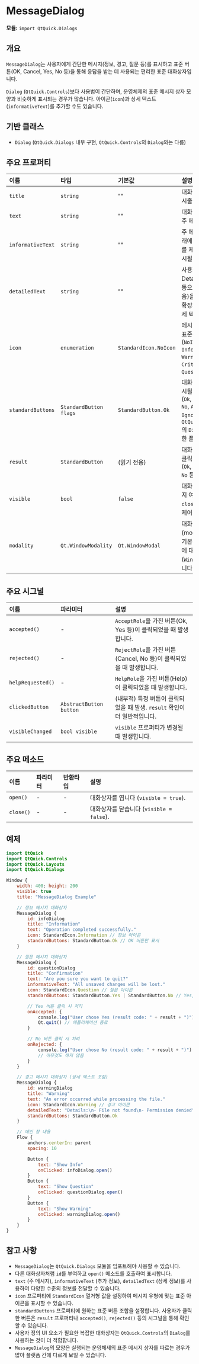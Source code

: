 # MessageDialog

**모듈:** `import QtQuick.Dialogs`

## 개요

`MessageDialog`는 사용자에게 간단한 메시지(정보, 경고, 질문 등)를 표시하고 표준 버튼(OK, Cancel, Yes, No 등)을 통해 응답을 받는 데 사용되는 편리한 표준 대화상자입니다.

`Dialog` (`QtQuick.Controls`)보다 사용법이 간단하며, 운영체제의 표준 메시지 상자 모양과 비슷하게 표시되는 경우가 많습니다. 아이콘(`icon`)과 상세 텍스트(`informativeText`)를 추가할 수도 있습니다.

## 기반 클래스

*   `Dialog` (`QtQuick.Dialogs` 내부 구현, `QtQuick.Controls`의 `Dialog`와는 다름)

## 주요 프로퍼티

| 이름                | 타입                  | 기본값                      | 설명                                                                                                                                                              |
| :------------------ | :-------------------- | :-------------------------- | :-------------------------------------------------------------------------------------------------------------------------------------------------------------- |
| `title`             | `string`              | ""                        | 대화상자의 제목 표시줄 텍스트.                                                                                                                                  |
| `text`              | `string`              | ""                        | 대화상자에 표시될 주 메시지 텍스트.                                                                                                                               |
| `informativeText`   | `string`              | ""                        | 주 메시지(`text`) 아래에 더 자세한 정보를 제공하기 위해 표시될 추가 텍스트.                                                                                           |
| `detailedText`      | `string`              | ""                        | 사용자가 "Show Details..." 버튼(자동으로 생성될 수 있음)을 클릭했을 때 확장되어 보이는 상세 텍스트.                                                                |
| `icon`              | `enumeration`         | `StandardIcon.NoIcon`       | 메시지 옆에 표시될 표준 아이콘 (`NoIcon`, `Information`, `Warning`, `Critical`, `Question`).                                                                        |
| `standardButtons`   | `StandardButton flags`| `StandardButton.Ok`         | 대화상자 하단에 표시될 표준 버튼 조합 (`Ok`, `Cancel`, `Yes`, `No`, `Abort`, `Retry`, `Ignore` 등). `QtQuick.Controls`의 `Dialog`와 동일한 플래그 사용.                         |
| `result`            | `StandardButton`      | (읽기 전용)                 | 대화상자가 닫힐 때 클릭된 표준 버튼 값 (`Ok`, `Cancel`, `Yes`, `No` 등).                                                                                             |
| `visible`           | `bool`                | `false`                     | 대화상자를 표시할지 여부. `open()` 및 `close()` 메서드로 제어됩니다.                                                                                                  |
| `modality`        | `Qt.WindowModality` | `Qt.WindowModal`      | 대화상자의 모달(modal) 동작 방식. 기본적으로 부모 창에 대한 모달(`WindowModal`)입니다.                                                                                |

## 주요 시그널

| 이름         | 파라미터         | 설명                                                                                                                         |
| :----------- | :--------------- | :------------------------------------------------------------------------------------------------------------------------- |
| `accepted()` | -                | `AcceptRole`을 가진 버튼(Ok, Yes 등)이 클릭되었을 때 발생합니다.                                                               |
| `rejected()` | -                | `RejectRole`을 가진 버튼(Cancel, No 등)이 클릭되었을 때 발생합니다.                                                              |
| `helpRequested()` | -             | `HelpRole`을 가진 버튼(Help)이 클릭되었을 때 발생합니다.                                                                       |
| `clickedButton` | `AbstractButton button` | (내부적) 특정 버튼이 클릭되었을 때 발생. `result` 확인이 더 일반적입니다.                                                |
| `visibleChanged` | `bool visible` | `visible` 프로퍼티가 변경될 때 발생합니다.                                                                                   |

## 주요 메소드

| 이름      | 파라미터 | 반환타입 | 설명                                            |
| :-------- | :------- | :------- | :---------------------------------------------- |
| `open()`  | -        | -        | 대화상자를 엽니다 (`visible = true`).           |
| `close()` | -        | -        | 대화상자를 닫습니다 (`visible = false`).        |

## 예제

```qml
import QtQuick
import QtQuick.Controls
import QtQuick.Layouts
import QtQuick.Dialogs

Window {
    width: 400; height: 200
    visible: true
    title: "MessageDialog Example"

    // 정보 메시지 대화상자
    MessageDialog {
        id: infoDialog
        title: "Information"
        text: "Operation completed successfully."
        icon: StandardIcon.Information // 정보 아이콘
        standardButtons: StandardButton.Ok // OK 버튼만 표시
    }

    // 질문 메시지 대화상자
    MessageDialog {
        id: questionDialog
        title: "Confirmation"
        text: "Are you sure you want to quit?"
        informativeText: "All unsaved changes will be lost."
        icon: StandardIcon.Question // 질문 아이콘
        standardButtons: StandardButton.Yes | StandardButton.No // Yes, No 버튼 표시

        // Yes 버튼 클릭 시 처리
        onAccepted: {
            console.log("User chose Yes (result code: " + result + ")")
            Qt.quit() // 애플리케이션 종료
        }

        // No 버튼 클릭 시 처리
        onRejected: {
            console.log("User chose No (result code: " + result + ")")
            // 아무것도 하지 않음
        }
    }

    // 경고 메시지 대화상자 (상세 텍스트 포함)
    MessageDialog {
        id: warningDialog
        title: "Warning"
        text: "An error occurred while processing the file."
        icon: StandardIcon.Warning // 경고 아이콘
        detailedText: "Details:\n- File not found\n- Permission denied"
        standardButtons: StandardButton.Ok
    }

    // 메인 창 내용
    Flow {
        anchors.centerIn: parent
        spacing: 10

        Button {
            text: "Show Info"
            onClicked: infoDialog.open()
        }
        Button {
            text: "Show Question"
            onClicked: questionDialog.open()
        }
        Button {
            text: "Show Warning"
            onClicked: warningDialog.open()
        }
    }
}
```

## 참고 사항

*   `MessageDialog`는 `QtQuick.Dialogs` 모듈을 임포트해야 사용할 수 있습니다.
*   다른 대화상자처럼 `id`를 부여하고 `open()` 메소드를 호출하여 표시합니다.
*   `text` (주 메시지), `informativeText` (추가 정보), `detailedText` (상세 정보)를 사용하여 다양한 수준의 정보를 전달할 수 있습니다.
*   `icon` 프로퍼티에 `StandardIcon` 열거형 값을 설정하여 메시지 유형에 맞는 표준 아이콘을 표시할 수 있습니다.
*   `standardButtons` 프로퍼티에 원하는 표준 버튼 조합을 설정합니다. 사용자가 클릭한 버튼은 `result` 프로퍼티나 `accepted()`, `rejected()` 등의 시그널을 통해 확인할 수 있습니다.
*   사용자 정의 UI 요소가 필요한 복잡한 대화상자는 `QtQuick.Controls`의 `Dialog`를 사용하는 것이 더 적합합니다.
*   `MessageDialog`의 모양은 실행되는 운영체제의 표준 메시지 상자를 따르는 경우가 많아 플랫폼 간에 다르게 보일 수 있습니다. 